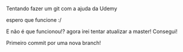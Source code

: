 Tentando fazer um git com a ajuda da Udemy

espero que funcione :/

E não é que funcionou!?
agora irei tentar atualizar a master!
Consegui!

Primeiro commit por uma nova branch!
